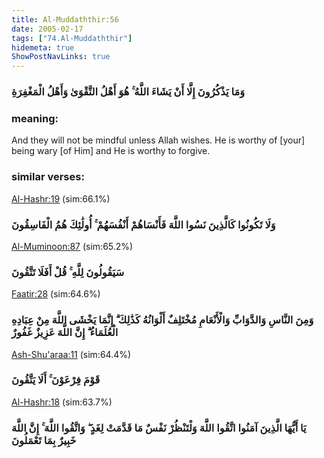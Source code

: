 ```yaml
---
title: Al-Muddaththir:56
date: 2005-02-17
tags: ["74.Al-Muddaththir"]
hidemeta: true 
ShowPostNavLinks: true 
---
```

### وَمَا يَذْكُرُونَ إِلَّا أَنْ يَشَاءَ اللَّهُ ۚ هُوَ أَهْلُ التَّقْوَىٰ وَأَهْلُ الْمَغْفِرَةِ
### meaning: 
And they will not be mindful unless Allah wishes. He is worthy of [your] being wary [of Him] and He is worthy to forgive.
### similar verses: 

[Al-Hashr:19](/59/19) (sim:66.1%)

### وَلَا تَكُونُوا كَالَّذِينَ نَسُوا اللَّهَ فَأَنْسَاهُمْ أَنْفُسَهُمْ ۚ أُولَٰئِكَ هُمُ الْفَاسِقُونَ

[Al-Muminoon:87](/23/87) (sim:65.2%)

### سَيَقُولُونَ لِلَّهِ ۚ قُلْ أَفَلَا تَتَّقُونَ

[Faatir:28](/35/28) (sim:64.6%)

### وَمِنَ النَّاسِ وَالدَّوَابِّ وَالْأَنْعَامِ مُخْتَلِفٌ أَلْوَانُهُ كَذَٰلِكَ ۗ إِنَّمَا يَخْشَى اللَّهَ مِنْ عِبَادِهِ الْعُلَمَاءُ ۗ إِنَّ اللَّهَ عَزِيزٌ غَفُورٌ

[Ash-Shu'araa:11](/26/11) (sim:64.4%)

### قَوْمَ فِرْعَوْنَ ۚ أَلَا يَتَّقُونَ

[Al-Hashr:18](/59/18) (sim:63.7%)

### يَا أَيُّهَا الَّذِينَ آمَنُوا اتَّقُوا اللَّهَ وَلْتَنْظُرْ نَفْسٌ مَا قَدَّمَتْ لِغَدٍ ۖ وَاتَّقُوا اللَّهَ ۚ إِنَّ اللَّهَ خَبِيرٌ بِمَا تَعْمَلُونَ
